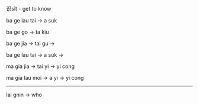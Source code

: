 识sǐt - get to know


ba ge lau tai -> a suk

ba ge go -> ta kiu

ba ge jia -> tai gu -> 

ba ge lau tai -> a suk -> 



ma gia jia -> tai yi -> yi cong

ma gia lau moi -> a yi -> yi cong


---


lai gnin -> who
